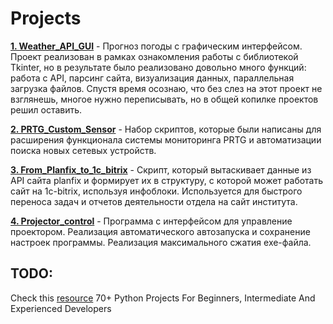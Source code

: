 # Projects

[**1. Weather_API_GUI**](https://github.com/devFF/FindJob/tree/main/Projects/Weather_API_GUI) - 
Прогноз погоды с графическим интерфейсом. Проект реализован в рамках ознакомления работы с библиотекой Tkinter, 
но в результате было реализовано довольно много функций: работа с API, парсинг сайта, визуализация данных, параллельная загрузка файлов. 
Спустя время осознаю, что без слез на этот проект не взглянешь, многое нужно переписывать, но в общей копилке проектов решил оставить.

[**2. PRTG_Custom_Sensor**](https://github.com/devFF/FindJob/tree/main/Projects/PRTG_Custom_Sensor) - 
Набор скриптов, которые были написаны для расширения функционала системы мониторинга PRTG и автоматизации поиска новых сетевых устройств. 


[**3. From_Planfix_to_1c_bitrix**](https://github.com/devFF/FindJob/tree/main/Projects/From_Planfix_to_1c_bitrix) - 
Скрипт, который вытаскивает данные из API сайта planfix и формирует их в структуру, с которой может работать сайт на 1c-bitrix, используя инфоблоки. 
Используется для быстрого переноса задач и отчетов деятельности отдела на сайт института.


[**4. Projector_control**](https://github.com/devFF/FindJob/tree/main/Projects/Projector_control) - 
Программа с интерфейсом для управление проектором. Реализация автоматического автозапуска и сохранение настроек программы. Реализация максимального сжатия exe-файла.


## TODO:
Check this [resource](https://www.theinsaneapp.com/2021/06/list-of-python-projects-with-source-code-and-tutorials.html)
70+ Python Projects For Beginners, Intermediate And Experienced Developers
